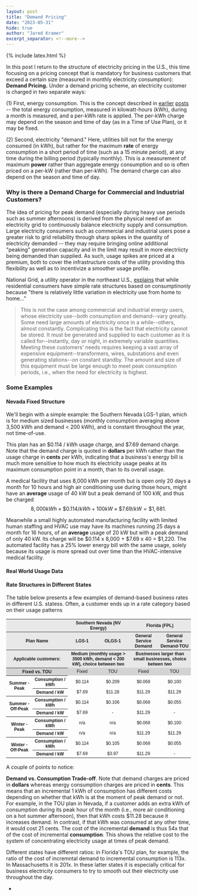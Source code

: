```yaml
---
layout: post
title: "Demand Pricing"
date: "2023-05-31"
hide: true
author: "Jared Kramer"
excerpt_separator: <!--more-->
---
```


<head>
  {% include latex.html %}
</head>
 
In this post I return to the structure of electricity pricing in the U.S., this time focusing on a pricing concept that is mandatory for business customers that 
exceed a certain size (measured in monthly electricity consumption): **Demand Pricing.**  Under a demand pricing scheme, an electricity customer is charged in two separate ways: 

(1) First, energy consumption.  This is the concept described in [earlier](https://jgkramer.github.io/2022/10/15/Residential-Electricity-Rates.html) [posts](https://jgkramer.github.io/2022/11/07/Electricity_Usage_Anecdotes.html) -- the total energy consumption, measured in kilowatt-hours (kWh), during a month is measured, and a per-kWh rate is applied.   The per-kWh charge may depend on the season and time of day (as in a Time of Use Plan), or it may be fixed.  

(2) Second, electricity "demand."  Here, utilities bill not for the energy consumed (in kWh), but rather for the maximum **rate** of energy consumption in a short period of time (such as a 15 minute period), at any time during the billing period (typically monthly).  This is a measurement of maximum **power** 
rather than aggregate energy consumption and so is often priced on a per-kW (rather than per-kWh).   The demand charge can also depend on the season and time of day. 

<!--more-->

### Why is there a Demand Charge for Commercial and Industrial Customers? 

The idea of pricing for peak demand (especially during heavy use periods such as summer afternoons) is derived from the physical need of an electricity grid to 
continuously balance electricity supply and consumption.  Large electricity consumers such as commercial and industrial users pose a greater risk to grid 
reliability through sharp spikes in the quantity of electricity demanded -- they may require bringing online additional "peaking" generation capacity and in the 
limit may result in more electriicty being demanded than supplied.   As such, usage spikes are priced at a premium, both to cover the infrastructure costs of the 
utility providing this flexibility as well as to incentivize a smoother usage profile.

National Grid, a utility operator in the northeast U.S., [explains](https://www9.nationalgridus.com/niagaramohawk/non_html/eff_elec-demand.pdf) that while residential consumers have simple rate structures based on consumptinonly because "there is relatively little variation in electricity use from home to home..."

> This is not the case among commercial and industrial energy users, whose electricity use--both consumption and demand--vary greatly. Some need large amounts of electricity once in a while--others, almost constantly. Complicating this is the fact that electricity cannot be stored. It must be generated and supplied to each customer as it is called for--instantly, day or night, in extremely variable quantities. Meeting these customers' needs requires keeping a vast array of expensive equipment--transformers, wires, substations and even generating stations--on constant standby. The amount and size of this equipment must be large enough to meet peak consumption periods, i.e., when the need for electricity is highest.

### Some Examples

#### Nevada Fixed Structure

We'll begin with a simple example: the Southern Nevada LGS-1 plan, which is for medium sized businesses (monthly consumption averaging above 3,500 kWh and demand < 200 kWh), and is constant throughout the year, not time-of-use. 

This plan has an $0.114 / kWh usage charge, and $7.69 demand charge.   Note that the demand charge is quoted in **dollars** per kWh rather than the usage charge in **cents** per kWh, indicating that a business's energy bill is much more sensitive to how much its electricity usage peaks at its maximum consumption point in a month, than to its overall usage. 

A medical facility that uses 8,000 kWh per month but is open only 20 days a month for 10 hours and high air conditioning use during those hours, might have an **average** usage of 40 kW but a peak demand of 100 kW, and thus be charged $$8,000 kWh \times \$0.114 / kWh + 100 kW \times \$7.69 / kW = \$1,681.$$

Meanwhile a small highly automated manufacturing facility with limited human staffing and HVAC use may have its machines running 25 days a month for 16 hours, of an **average** usage of 20 kW but with a peak demand of only 40 kW.  Its charge will be $0.114 x 8,000 + $7.69 x 40 = $1,220.  The automated facility has a 25% lower energy bill with the same usage, solely because its usage is more spread out over time than the HVAC-intensive medical facility. 

#### Real World Usage Data




#### Rate Structures in Different States

The table below presents a few examples of demand-based business rates in different U.S. statess.   Often, a customer ends up in a rate category based on their usage patterns 

<STYLE TYPE="text/css">
<!--
TH{font-family: Arial; font-size: 9pt; text-align: center;}
TD{font-family: Arial; font-size: 9pt; text-align: center;}
TR.gray TD, TR.gray TH {background-color: lightgray;}
TR.blue TD, TR.blue TH {background-color: #E8E8E8;}
TD.purple TH.purple {background-color: #E6E6FA;}
-->
</STYLE>
<table>
    <tr class="blue">
        <th colspan="2" scope ="colgroup"></th> 
         <th colspan="2" scope ="colgroup">Southern Nevada (NV Energy)</th> 
         <th colspan="2" scope ="colgroup">Florida (FPL)</th>
    <tr class="blue">
     <th colspan="2">Plan Name</th>
     <th>LGS-1</th> <th>OLGS-1</th> <th>General Service Demand</th><th>General Service Demand-TOU</th>
    </tr>
    <tr class="blue">
     <th colspan="2">Applicable customers:</th>
     <th colspan="2">Medium (monthly usage > 3500 kWh, demand < 200 kW), choice between two</th>
     <th colspan="2">Businesses larger than small businesses, choice betwen two</th>
    </tr>
    <tr class="gray">
     <th  colspan="2">Fixed vs. TOU</th>
     <td>Fixed</td><td>TOU</td><td>Fixed</td><td>TOU</td>
    </tr>
    <tr>
     <th rowspan="2" class="purple">Summer - Peak</th>
     <th class="purple">Consumption / kWh</th>
     <td>$0.114</td><td>$0.209</td>
     <td>$0.068</td><td>$0.100</td>
    </tr>
    <tr>
     <th class="purple">Demand / kW</th>
     <td>$7.69</td><td>$11.28</td>
     <td>$11.29</td><td>$11.29</td>
    <tr>
     <th rowspan="2" class="purple">Summer - Off-Peak</th>
     <th class="purple">Consumption / kWh</th>
     <td>$0.114</td><td>$0.106</td>
     <td>$0.068</td><td>$0.055</td>
    </tr>
    <tr>
     <th class="purple">Demand / kW</th>
     <td>$7.69</td><td>-</td>
     <td>$11.29</td><td>-</td>
    <tr>
     <th rowspan="2" class="purple">Winter - Peak</th>
     <th class="purple">Consumption / kWh</th>
     <td>n/a</td><td>n/a</td>
     <td>$0.068</td><td>$0.100</td>
    </tr>
    <tr>
     <th class="purple">Demand / kW</th>
     <td>n/a</td><td>n/a</td>
     <td>$11.29</td><td>$11.29</td>
    <tr>
     <th rowspan="2" class="purple">Winter - Off-Peak</th>
     <th class="purple">Consumption / kWh</th>
     <td>$0.114</td><td>$0.105</td>
     <td>$0.068</td><td>$0.055</td>
    </tr>
    <tr>
     <th class="purple">Demand / kW</th>
     <td>$7.69</td><td>$3.97</td>
     <td>$11.29</td><td>-</td>
</table>
                       
A couple of points to notice: 

**Demand vs. Consumption Trade-off**.   Note that demand charges are priced in **dollars** whereas energy consumption charges are priced in **cents**.  This means that an incremental 1 kWh of consumption has different costs depending on whether that kWh is at the moment of peak demand or not.   For example, in the TOU plan in Nevada, if a customer adds an extra kWh of consumption during its peak hour of the month (i.e., more air conditioning on a hot summer afternoon), then that kWh costs $11.28 because it increases demand.   In contrast, if that kWh was consumed at any other time, it would cost 21 cents.  The cost of the incremental **demand** is thus 54x that of the cost of incremental **consumption**.  This shows the relative cost to the system of concentrating electricity usage at times of peak demand.   

Different states have different ratios: in Florida's TOU plan, for example, the ratio of the cost of incremntal demand to incremental consumption is 113x.  In Massachusetts it is 201x.  In these latter states it is especially critical for business electricity consumers to try to smooth out their electricity use throughout the day. 


- 

